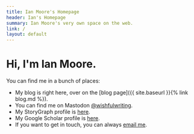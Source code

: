```yaml
---
title: Ian Moore's Homepage
header: Ian's Homepage
summary: Ian Moore's very own space on the web.
link: /
layout: default
---
```

# Hi, I'm Ian Moore.

You can find me in a bunch of places:
- My blog is right here, over on the [blog page]({{ site.baseurl }}{% link blog.md %}).
- You can find me on Mastodon [@wishfulwriting](https://mastodon.social/@wishfulwriting).
- My StoryGraph profile is [here](https://mastodon.social/@wishfulwriting).
- My Google Scholar profile is [here](https://scholar.google.com/citations?hl=en&user=Osb0-A0AAAAJ).
- If you want to get in touch, you can always [email me](mailto:hello@ianmoore.fyi).